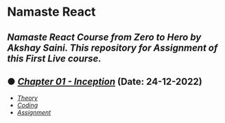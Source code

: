 # Namaste React
## _Namaste React Course from Zero to Hero by Akshay Saini. This repository for Assignment of this First Live course._

## ● [_Chapter 01 - Inception_](https://github.com/chetannada/Namaste-React/tree/main/Session%201) (Date: 24-12-2022)
- [_Theory_](https://github.com/chetannada/Namaste-React/tree/main/Session%201/Theory)
- [_Coding_](https://github.com/chetannada/Namaste-React/tree/main/Session%201/Coding)
- [_Assignment_](https://github.com/chetannada/Namaste-React/blob/main/Session%201/Assignment.md)
